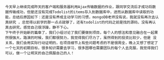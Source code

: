     今天早上继续完成昨天的客户端和服务器利用Ajax传输数据的作业，跟同学交流后才成功将数据传输成功，但是还没有完成Todolist的items存入到数据库中，进而从数据库中读取的功能，总结后原因如下：还是没有养成主动学习的习惯，mongoDB老师没有说，我就没有再次去认真研究 ，总觉得以前学的那一点点就够了，还有todolist的代码之前是找的源码，没有再认真去研究，感觉自己很浮躁，静不下心。
    下午终于开始新的篇章了，我们小组讨论了我们要做到项目，每个人的想法和意见融合在一起果然很强大，路演的时候，我们都很努力，我觉得我们尽力了，虽然得到的投资比较少，但是 没关系，我们会用实际行动证明的，在项目细节上有些问题考虑的不是很周全，晚上又想了想定了一个七天的初期目标，很多知识需要去学习，很多困哪也需要团队的每个人去克服，我觉得我们可以，做一个让明天的自己佩服自己的人！
